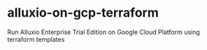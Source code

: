 # alluxio-on-gcp-terraform
Run Alluxio Enterprise Trial Edition on Google Cloud Platform using terraform templates
